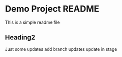 # Demo Project README

This is a simple readme file

## Heading2

Just some updates
add branch updates
update in stage
